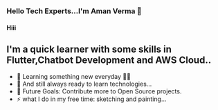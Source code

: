 ### Hello Tech Experts...I'm Aman Verma 👋
#### Hiii

## I'm a quick learner with some skills in Flutter,Chatbot Development and AWS Cloud..


- 🌱 Learning something new everyday 📖📒
- 👯 And still always ready to learn technologies...
- 🥅 Future Goals: Contribute more to Open Source projects.
- ⚡ what I do in my free time: sketching and painting...

